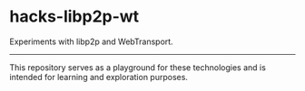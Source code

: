 # hacks-libp2p-wt
Experiments with libp2p and WebTransport.

---
This repository serves as a playground for these technologies and is intended for learning and exploration purposes.
